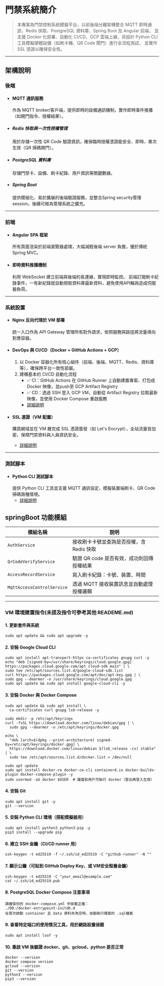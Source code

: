 # 門禁系統簡介

> 本專案為門禁控制系統模擬平台，以前後端分離架構整合 MQTT 即時通訊、Redis 快取、PostgreSQL 資料庫、Spring Boot 及 Angular 前端，
並支援 Docker 化部署、自動化 CI/CD、GCP 雲端上線，另設計 Python CLI 工具模擬硬體設備（如刷卡機、QR Code 閘門）進行全流程測試，
並實作 SSL 憑證以確保安全性。

---

## 架構說明

### 後端
- #### MQTT 通訊服務
    作為 MQTT broker/客戶端，提供即時的設備通訊機制，實作即時事件推播（如開門指令、授權結果）。

- ##### Redis 快取與一次性授權管理
    用於存儲一次性 QR Code 驗證資訊，確保臨時授權憑證能安全、即時、單次生效（QR 掃碼開門）。

- ##### PostgreSQL 資料庫
    存儲門禁卡、設備、刷卡紀錄、用戶資訊等關鍵數據。

- ##### Spring Boot
    提供模組化、易於擴展的後端驗證服務，並整合Spring security管理session，後續可做為管理系統之擴充。

---

### 前端
- #### Angular SPA 框架
    所有頁面渲染於前端瀏覽器處理，大幅減輕後端 server 負擔，優於傳統 Spring MVC。

- #### 即時資料推播機制
    利用 WebSocket 建立前端與後端的長連線，實現即時監控。
前端訂閱刷卡紀錄事件，一有新紀錄就自動撈取資料庫最新資料，避免使用API輪詢造成伺服器負荷。

---

### 系統設置

- #### Nginx 反向代理於 VM 部署
    統一入口作為 API Gateway 管理所有對外請求，依照服務與路徑將流量導向對應容器。

- #### DevOps 與 CI/CD（Docker + GitHub Actions + GCP）
  1. 以 Docker 容器化所有核心組件（前端、後端、MQTT、Redis、資料庫等），確保跨平台一致性部屬。
  2. 建構基本的 CI/CD 自動化流程
     - ✅ CI：GitHub Actions 在 GitHub Runner 上自動建置專案、打包成 Docker 映像，並push至 GCP Artifact Registry
     - ✅ CD：透過 SSH 登入 GCP VM，自動從 Artifact Registry 拉取最新映像，並使用 Docker Compose 重啟服務
     - [詳細說明](./.github/workflows/README.md)

- #### SSL 憑證（VM 配置）
    購買網域並在 VM 層完成 SSL 憑證簽發（如 Let's Encrypt），全站流量皆加密，保障門禁資料與人員資訊安全。
    - [詳細說明](./infra-docs/README.md)

---

### 測試腳本

- #### Python CLI 測試腳本
    提供 Python CLI 工具並支援 MQTT 通訊協定，模擬裝置端刷卡、QR Code 掃碼兩種情境。
    - [詳細說明](./simulator/README.md)

## springBoot 功能模組
| 模組名稱 | 說明 |
|----------|------|
| `AuthService` | 接收刷卡卡號並查詢是否授權，含 Redis 快取 |
| `QrCodeVerifyService` | 驗證 QR code 是否有效，成功則回傳授權結果 |
| `AccessRecordService` | 寫入刷卡紀錄：卡號、裝置、時間|
| `MqttAccessControlService` | 透過 MQTT 接收裝置訊息並自動處理授權邏輯 |
---

### VM 環境建置指令(未提及指令可參考其他 READEME.md)

#### 1. 更新套件與系統

```text
sudo apt update && sudo apt upgrade -y
```

#### 2. 安裝 Google Cloud CLI

```text
sudo apt install apt-transport-https ca-certificates gnupg curl -y
echo "deb [signed-by=/usr/share/keyrings/cloud.google.gpg] https://packages.cloud.google.com/apt cloud-sdk main" | \
sudo tee /etc/apt/sources.list.d/google-cloud-sdk.list
curl https://packages.cloud.google.com/apt/doc/apt-key.gpg | \
sudo gpg --dearmor -o /usr/share/keyrings/cloud.google.gpg
sudo apt update && sudo apt install google-cloud-cli -y
```

#### 3. 安裝 Docker 與 Docker Compose

```text
sudo apt update && sudo apt install \
  ca-certificates curl gnupg lsb-release -y

sudo mkdir -p /etc/apt/keyrings
curl -fsSL https://download.docker.com/linux/debian/gpg | \
  sudo gpg --dearmor -o /etc/apt/keyrings/docker.gpg

echo \
  "deb [arch=$(dpkg --print-architecture) signed-by=/etc/apt/keyrings/docker.gpg] \
  https://download.docker.com/linux/debian $(lsb_release -cs) stable" | \
  sudo tee /etc/apt/sources.list.d/docker.list > /dev/null

sudo apt update
sudo apt install docker-ce docker-ce-cli containerd.io docker-buildx-plugin docker-compose-plugin -y
sudo usermod -aG docker $USER  # 讓當前用戶可執行 docker（登出再登入生效）
```

#### 4. 安裝 Git

```text
sudo apt install git -y
git --version
```

#### 5. 安裝 Python CLI 環境（搭配模擬器用）

```text
sudo apt install python3 python3-pip -y
pip3 install --upgrade pip
```

#### 6. 建立 SSH 金鑰（CI/CD runner 用）

```text
ssh-keygen -t ed25519 -f ~/.ssh/id_ed25519 -C "github-runner" -N ""
```

#### 7. 顯示公鑰（可貼到 GitHub Deploy Key、或 VM安全殼層金鑰）

```text
ssh-keygen -t ed25519 -C "your_email@example.com"
cat ~/.ssh/id_ed25519.pub
```

#### 8. PostgreSQL Docker Compose 注意事項

```text
請確保你的 docker-compose.yml 中掛載正確：
./DB:/docker-entrypoint-initdb.d
在首次啟動 container 且 data 資料夾為空時，自動執行裡面的 .sql檔案
```

#### 9. 查看特定端口的使用情況工具，用於網路設置偵錯

```text
sudo apt install lsof -y
```

#### 10. 重啟 VM 後驗證 docker、git、gcloud、python 是否正常

```text
docker --version
docker compose version
gcloud --version
git --version
python3 --version
pip3 --version
```
